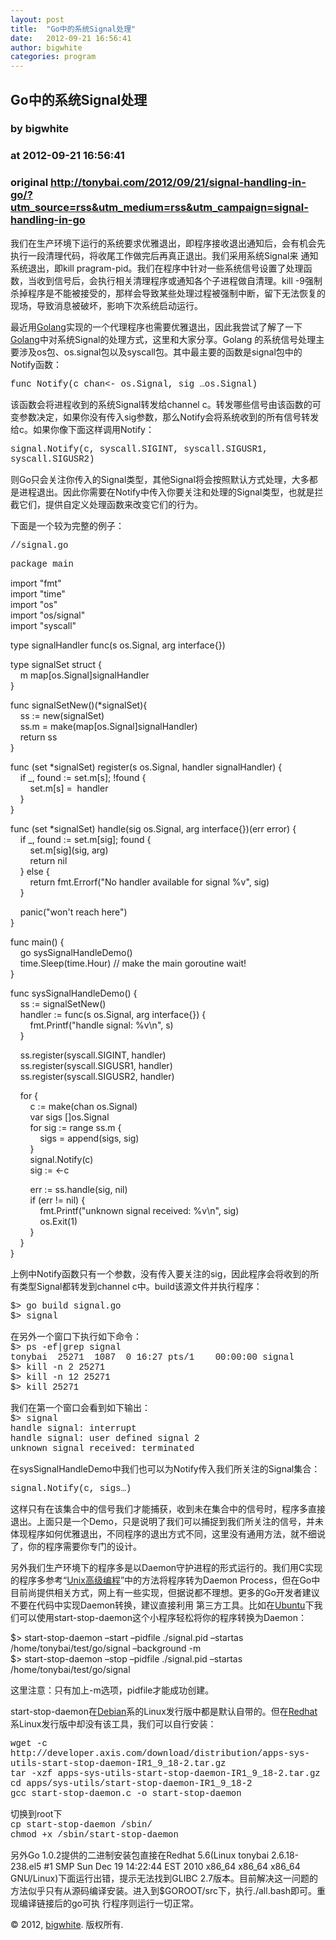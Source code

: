 ```yaml
---
layout: post
title:  "Go中的系统Signal处理"
date:   2012-09-21 16:56:41
author: bigwhite
categories: program
---
```


## Go中的系统Signal处理
### by bigwhite
### at 2012-09-21 16:56:41
### original <http://tonybai.com/2012/09/21/signal-handling-in-go/?utm_source=rss&utm_medium=rss&utm_campaign=signal-handling-in-go>

<p>我们在生产环境下运行的系统要求优雅退出，即程序接收退出通知后，会有机会先执行一段清理代码，将收尾工作做完后再真正退出。我们采用系统Signal来 通知系统退出，即kill pragram-pid。我们在程序中针对一些系统信号设置了处理函数，当收到信号后，会执行相关清理程序或通知各个子进程做自清理。kill -9强制杀掉程序是不能被接受的，那样会导致某些处理过程被强制中断，留下无法恢复的现场，导致消息被破坏，影响下次系统启动运行。</p>
<p>	最近用<a href="http://golang.org">Golang</a>实现的一个代理程序也需要优雅退出，因此我尝试了解了一下<a href="http://tonybai.com/2012/08/17/hello-go/">Golang</a>中对系统Signal的处理方式，这里和大家分享。Golang 的系统信号处理主要涉及os包、os.signal包以及syscall包。其中最主要的函数是signal包中的Notify函数：</p>
<p>	<font face="Courier New">func Notify(c chan&lt;- os.Signal, sig …os.Signal)</font></p>
<p>	该函数会将进程收到的系统Signal转发给channel c。转发哪些信号由该函数的可变参数决定，如果你没有传入sig参数，那么Notify会将系统收到的所有信号转发给c。如果你像下面这样调用Notify：</p>
<p>	<font face="Courier New">signal.Notify(c, syscall.SIGINT, syscall.SIGUSR1, syscall.SIGUSR2)</font></p>
<p>	则Go只会关注你传入的Signal类型，其他Signal将会按照默认方式处理，大多都是进程退出。因此你需要在Notify中传入你要关注和处理的Signal类型，也就是拦截它们，提供自定义处理函数来改变它们的行为。</p>
<p>	下面是一个较为完整的例子：</p>
<p>	<font face="Courier New">//signal.go</font></p>
<p>	<font face="Courier New">package main</font></p>
<p>	import &quot;fmt&quot;<br>
	import &quot;time&quot;<br>
	import &quot;os&quot;<br>
	import &quot;os/signal&quot;<br>
	import &quot;syscall&quot;</p>
<p>	type signalHandler func(s os.Signal, arg interface{})</p>
<p>	type signalSet struct {<br>
	    m map[os.Signal]signalHandler<br>
	}</p>
<p>	func signalSetNew()(*signalSet){<br>
	    ss := new(signalSet)<br>
	    ss.m = make(map[os.Signal]signalHandler)<br>
	    return ss<br>
	}</p>
<p>	func (set *signalSet) register(s os.Signal, handler signalHandler) {<br>
	    if _, found := set.m[s]; !found {<br>
	        set.m[s] =  handler<br>
	    }<br>
	}</p>
<p>	func (set *signalSet) handle(sig os.Signal, arg interface{})(err error) {<br>
	    if _, found := set.m[sig]; found {<br>
	        set.m[sig](sig, arg)<br>
	        return nil<br>
	    } else {<br>
	        return fmt.Errorf(&quot;No handler available for signal %v&quot;, sig)<br>
	    }</p>
<p>	    panic(&quot;won&#39;t reach here&quot;)<br>
	}</p>
<p>	func main() {<br>
	    go sysSignalHandleDemo()<br>
	    time.Sleep(time.Hour) // make the main goroutine wait!<br>
	}</p>
<p>	func sysSignalHandleDemo() {<br>
	    ss := signalSetNew()<br>
	    handler := func(s os.Signal, arg interface{}) {<br>
	        fmt.Printf(&quot;handle signal: %v\n&quot;, s)<br>
	    }</p>
<p>	    ss.register(syscall.SIGINT, handler)<br>
	    ss.register(syscall.SIGUSR1, handler)<br>
	    ss.register(syscall.SIGUSR2, handler)</p>
<p>	    for {<br>
	        c := make(chan os.Signal)<br>
	        var sigs []os.Signal<br>
	        for sig := range ss.m {<br>
	            sigs = append(sigs, sig)<br>
	        }<br>
	        signal.Notify(c)<br>
	        sig := &lt;-c</p>
<p>	        err := ss.handle(sig, nil)<br>
	        if (err != nil) {<br>
	            fmt.Printf(&quot;unknown signal received: %v\n&quot;, sig)<br>
	            os.Exit(1)<br>
	        }<br>
	    }<br>
	}</p>
<p>	上例中Notify函数只有一个参数，没有传入要关注的sig，因此程序会将收到的所有类型Signal都转发到channel c中。build该源文件并执行程序：</p>
<p>	<span style="font-family:courier new,courier,monospace">$&gt; go build signal.go<br>
	$&gt; signal</span></p>
<p>	在另外一个窗口下执行如下命令：<br>
	<span style="font-family:courier new,courier,monospace">$&gt; ps -ef|grep signal<br>
	tonybai  25271  1087  0 16:27 pts/1    00:00:00 signal<br>
	$&gt; kill -n 2 25271<br>
	$&gt; kill -n 12 25271<br>
	$&gt; kill 25271</span></p>
<p>	我们在第一个窗口会看到如下输出：<br>
	<span style="font-family:courier new,courier,monospace">$&gt; signal<br>
	handle signal: interrupt<br>
	handle signal: user defined signal 2<br>
	unknown signal received: terminated</span></p>
<p>	在sysSignalHandleDemo中我们也可以为Notify传入我们所关注的Signal集合：</p>
<p>	<font face="Courier New">signal.Notify(c, sigs…)</font></p>
<p>	这样只有在该集合中的信号我们才能捕获，收到未在集合中的信号时，程序多直接退出。上面只是一个Demo，只是说明了我们可以捕捉到我们所关注的信号，并未体现程序如何优雅退出，不同程序的退出方式不同，这里没有通用方法，就不细说了，你的程序需要你专门的设计。</p>
<p>	另外我们生产环境下的程序多是以Daemon守护进程的形式运行的。我们用C实现的程序多参考“<a href="http://book.douban.com/subject/1788421/">Unix高级编程</a>”中的方法将程序转为Daemon Process，但在Go中目前尚提供相关方式，网上有一些实现，但据说都不理想。更多的Go开发者建议不要在代码中实现Daemon转换，建议直接利用 第三方工具。比如在<a href="http://ubuntu.com">Ubuntu</a>下我们可以使用start-stop-daemon这个小程序轻松将你的程序转换为Daemon：</p>
<p>	$&gt; start-stop-daemon –start –pidfile ./signal.pid –startas /home/tonybai/test/go/signal –background -m<br>
	$&gt; start-stop-daemon –stop –pidfile ./signal.pid –startas /home/tonybai/test/go/signal</p>
<p>	这里注意：只有加上-m选项，pidfile才能成功创建。</p>
<p>	start-stop-daemon在<a href="http://www.debian.org">Debian</a>系的Linux发行版中都是默认自带的。但在<a href="http://www.redhat.com">Redhat</a>系Linux发行版中却没有该工具，我们可以自行安装：</p>
<p>	<font face="Courier New">wget -c http://developer.axis.com/download/distribution/apps-sys-utils-start-stop-daemon-IR1_9_18-2.tar.gz<br>
	tar -xzf apps-sys-utils-start-stop-daemon-IR1_9_18-2.tar.gz<br>
	cd apps/sys-utils/start-stop-daemon-IR1_9_18-2<br>
	gcc start-stop-daemon.c -o start-stop-daemon</font></p>
<p>	切换到root下<br>
	<font face="Courier New">cp start-stop-daemon /sbin/<br>
	chmod +x /sbin/start-stop-daemon</font></p>
<p>	另外Go 1.0.2提供的二进制安装包直接在Redhat 5.6(Linux tonybai 2.6.18-238.el5 #1 SMP Sun Dec 19 14:22:44 EST 2010 x86_64 x86_64 x86_64 GNU/Linux)下面运行出错，提示无法找到GLIBC 2.7版本。目前解决这一问题的方法似乎只有从源码编译安装。进入到$GOROOT/src下，执行./all.bash即可。重现编译链接后的go可执 行程序则运行一切正常。</p>
<p style="text-align:left">© 2012, <a href="http://tonybai.com">bigwhite</a>. 版权所有. </p><img src="http://www1.feedsky.com/t1/688958477/bigwhite/feedsky/s.gif?r=http://tonybai.com/2012/09/21/signal-handling-in-go/?utm_source=rss&amp;utm_medium=rss&amp;utm_campaign=signal-handling-in-go" border="0" height="0" width="0">